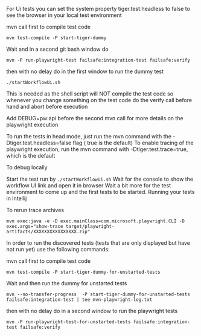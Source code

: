 For Ui tests you can set the system property tiger.test.headless to false to see the browser in your
local test
environment

mvn call first to compile test code

```
mvn test-compile -P start-tiger-dummy
```

Wait and in a second git bash window do

```
mvn -P run-playwright-test failsafe:integration-test failsafe:verify
```

then with no delay do in the first window to run the dummy test

```
./startWorkflowUi.sh
```

This is needed as the shell script will NOT compile the test code so whenever you change something
on
the test code do the verify call before hand and abort before execution

Add DEBUG=pw:api before the second mvn call for more details on the playwright execution

To run the tests in head mode, just run the mvn command with the -Dtiger.test.headless=false flag (
true is the
default)
To enable tracing of the playwright execution, run the mvn command with -Dtiger.test.trace=true,
which is the default

To debug locally

Start the test run by ```./startWorkflowUi.sh```
Wait for the console to show the workflow UI link and open it in browser
Wait a bit more for the test environment to come up and the first tests to be started.
Running your tests in Intellij

To rerun trace archives

```
mvn exec:java -e -D exec.mainClass=com.microsoft.playwright.CLI -D exec.args="show-trace target/playwright-artifacts/XXXXXXXXXXXXXXXX.zip"
```

In order to run the discovered tests (tests that are only displayed but have not run yet) use the
following commands:

mvn call first to compile test code

```
mvn test-compile -P start-tiger-dummy-for-unstarted-tests
```

Wait and then run the dummy for unstarted tests

```
mvn --no-transfer-progress  -P start-tiger-dummy-for-unstarted-tests failsafe:integration-test | tee mvn-playwright-log.txt
```

then with no delay do in a second window to run the playwright tests

```
mvn -P run-playwright-test-for-unstarted-tests failsafe:integration-test failsafe:verify
```
